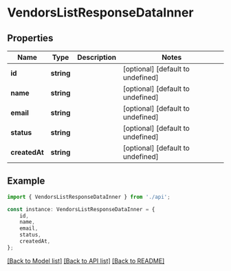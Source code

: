# VendorsListResponseDataInner


## Properties

Name | Type | Description | Notes
------------ | ------------- | ------------- | -------------
**id** | **string** |  | [optional] [default to undefined]
**name** | **string** |  | [optional] [default to undefined]
**email** | **string** |  | [optional] [default to undefined]
**status** | **string** |  | [optional] [default to undefined]
**createdAt** | **string** |  | [optional] [default to undefined]

## Example

```typescript
import { VendorsListResponseDataInner } from './api';

const instance: VendorsListResponseDataInner = {
    id,
    name,
    email,
    status,
    createdAt,
};
```

[[Back to Model list]](../README.md#documentation-for-models) [[Back to API list]](../README.md#documentation-for-api-endpoints) [[Back to README]](../README.md)
